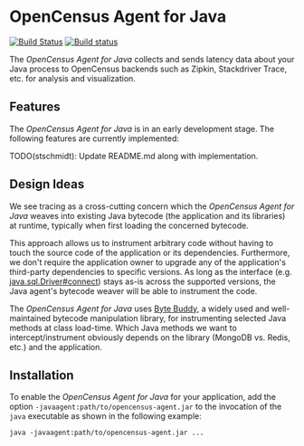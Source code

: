 # OpenCensus Agent for Java

[![Build Status](https://travis-ci.org/census-instrumentation/opencensus-java.svg?branch=master)](https://travis-ci.org/census-instrumentation/opencensus-java) [![Build status](https://ci.appveyor.com/api/projects/status/hxthmpkxar4jq4be/branch/master?svg=true)](https://ci.appveyor.com/project/instrumentationjavateam/opencensus-java/branch/master)

The *OpenCensus Agent for Java* collects and sends latency data about your Java process to
OpenCensus backends such as Zipkin, Stackdriver Trace, etc. for analysis and visualization.


## Features

The *OpenCensus Agent for Java* is in an early development stage. The following features are
currently implemented:

TODO(stschmidt): Update README.md along with implementation.


## Design Ideas

We see tracing as a cross-cutting concern which the *OpenCensus Agent for Java* weaves into
existing Java bytecode (the application and its libraries) at runtime, typically when first loading
the concerned bytecode.

This approach allows us to instrument arbitrary code without having to touch the source code of the
application or its dependencies. Furthermore, we don't require the application owner to upgrade any
of the application's third-party dependencies to specific versions. As long as the interface (e.g.
[java.sql.Driver#connect](https://docs.oracle.com/javase/8/docs/api/java/sql/Driver.html#connect-java.lang.String-java.util.Properties-))
stays as-is across the supported versions, the Java agent's bytecode weaver will be able to
instrument the code.

The *OpenCensus Agent for Java* uses [Byte Buddy](http://bytebuddy.net/), a widely used and
well-maintained bytecode manipulation library, for instrumenting selected Java methods at class
load-time. Which Java methods we want to intercept/instrument obviously depends on the library
(MongoDB vs. Redis, etc.) and the application.


## Installation

To enable the *OpenCensus Agent for Java* for your application, add the option
`-javaagent:path/to/opencensus-agent.jar` to the invocation of the `java` executable as shown in
the following example:

```shell
java -javaagent:path/to/opencensus-agent.jar ...
```
